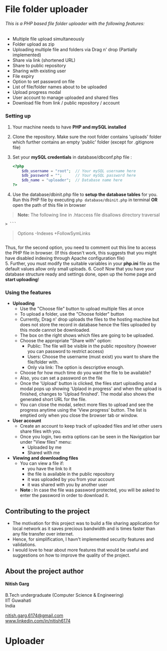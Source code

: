 # File folder uploader
###### This is a PHP based file folder uploader with the following features:
  - Multiple file upload simultaneously
  - Folder upload as zip
  - Uploading multiple file and folders via Drag n' drop (Partially implemented)
  - Share via link (shortened URL)
  - Share to public repository
  - Sharing with existing user
  - File expiry
  - Option to set password on file
  - List of file/folder names about to be uploaded
  - Upload progress modal
  - User account to manage uploaded and shared files
  - Download file from link / public repository / account

  
### Setting up

1. Your machine needs to have **PHP and mySQL installed**
2. Clone the repository.  Make sure the root folder contains 'uploads' folder which further contains an empty 'public' folder (except for .gitignore file)  
3. Set your **mySQL credentials** in database/dbconf.php file : 

	```php
	<?php
		$db_username = "root";  // Your mySQL username here
		$db_password = "";      // Your mySQL password here
		$db_name = "uploader";  // Database name here
	?>
	```
4. Use the database/dbinit.php file to **setup the database tables** for you.  
Run this PHP file by executing ```php database/dbinit.php``` in terminal **OR** open the path of this file in browser

  > **Note:** The following line in .htaccess file disallows directory traversal  
  > 
	> ```
  >   Options -Indexes +FollowSymLinks
  > ```
    
  Thus, for the second option, you need to comment out this line to access the PHP file in browser.  (If this doesn't work, this suggests that you might have            disabled indexing through Apache configuration file)  
5. Further, you must modify the suitable variables in your **php.ini** file as the default values allow only small uploads.
6. Cool! Now that you have your database structure ready and settings done, open up the home page and **start uploading**!


### Using the features
* **Uploading**
    * Use the "Choose file" button to upload multiple files at once
    * To upload a folder, use the "Choose folder" button
    * Currently, Drag n' drop uploads the files to the hosting machine but does not store the record in database hence the files uploaded by this mode cannot be downloaded.
    * The box on the right shows which files are going to be uploaded.
    * Choose the appropriate "Share with" option:
        * Public: The file will be visible in the public repository (however you can password to restrict access)
        * Users: Choose the username (must exist) you want to share the file/folder with.
        * Only via link: The option is descriptive enough.
    * Choose for how much time do you want the file to be available?
    * Also, you can set a password on the file
    * Once the 'Upload' button is clicked, the files start uploading and a modal pops up showing 'Uplaod in progress' and when the upload is finished, changes to 'Upload finished'. The modal also shows the generated short URL for the file.
    * You can close the modal, select more files to upload and see the progress anytime using the 'View progress' button. The list is emptied only when you close the browser tab or window.
* **User account**
    * Create an account to keep track of uploaded files and let other users share files with you.
    * Once you login, two extra options can be seen in the Navigation bar under "View files" menu:
        * Uploaded by me
        * Shared with me
* **Viewing and downloading files**
    * You can view a file if:
        * you have the link to it
        * the file is available in the public repository
        * it was uploaded by you from your account
        * it was shared with you by another user
    * **Note :** In case the file was password protected, you will be asked to enter the password in order to download it.

## Contributing to the project
* The motivation for this project was to build a file sharing application for local network as it saves precious bandwidth and is times faster than any file transfer over internet.  
* Hence, for simplification, I havn't implemented security features and validations.  
* I would love to hear about more features that would be useful and suggestions on how to improve the quality of the project.

## About the project author
#### Nitish Garg
B.Tech undergraduate (Computer Science & Engineering)  
IIT Guwahati  
India  

nitish.garg.6174@gmail.com  
www.linkedin.com/in/nitish6174


# Uploader
